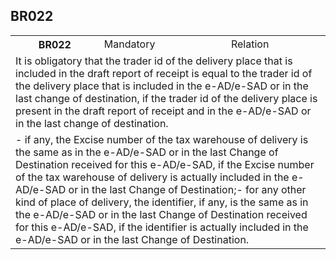 ## BR022
<table>
 <tr>
  <th>
   BR022
  </th>
  <td>
   Mandatory
  </td>
  <td>
   Relation
  </td>
 </tr>
 <tr>
  <td colspan="3">
   It is obligatory that the trader id of the delivery place that is included in the draft report of receipt is equal to the trader id of the delivery place that is included in the e-AD/e-SAD or in the last change of destination, if the trader id of the delivery place is present in the draft report of receipt and in the e-AD/e-SAD or in the last change of destination.
  </td>
 </tr>
 <tr>
  <td colspan="3">
   - if any, the Excise number of the tax warehouse of delivery is the same as in the e-AD/e-SAD or in the last Change of Destination received for this e-AD/e-SAD, if the Excise number of the tax warehouse of delivery is actually included in the e-AD/e-SAD or in the last Change of Destination;- for any other kind of place of delivery, the identifier, if any, is the same as in the e-AD/e-SAD or in the last Change of Destination received for this e-AD/e-SAD, if the identifier is actually included in the e-AD/e-SAD or in the last Change of Destination.
  </td>
 </tr>
</table>
